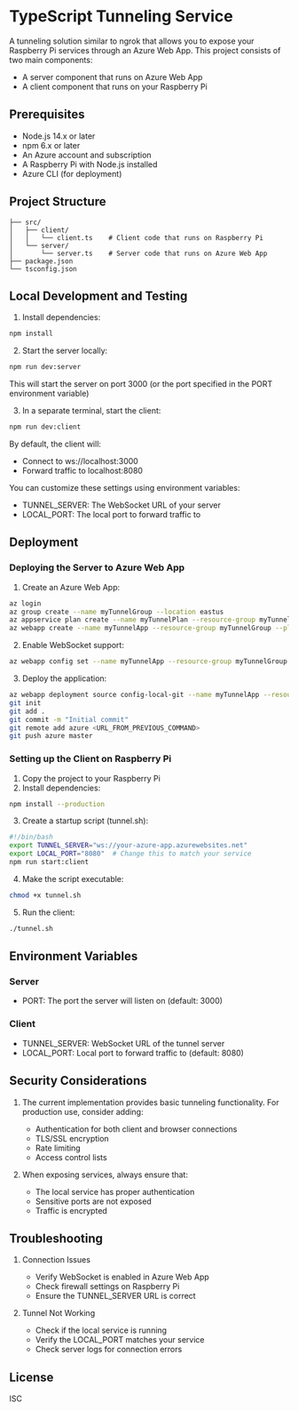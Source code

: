 # TypeScript Tunneling Service

A tunneling solution similar to ngrok that allows you to expose your Raspberry Pi services through an Azure Web App. This project consists of two main components:
- A server component that runs on Azure Web App
- A client component that runs on your Raspberry Pi

## Prerequisites

- Node.js 14.x or later
- npm 6.x or later
- An Azure account and subscription
- A Raspberry Pi with Node.js installed
- Azure CLI (for deployment)

## Project Structure

```
├── src/
│   ├── client/
│   │   └── client.ts    # Client code that runs on Raspberry Pi
│   └── server/
│       └── server.ts    # Server code that runs on Azure Web App
├── package.json
└── tsconfig.json
```

## Local Development and Testing

1. Install dependencies:
```bash
npm install
```

2. Start the server locally:
```bash
npm run dev:server
```
This will start the server on port 3000 (or the port specified in the PORT environment variable)

3. In a separate terminal, start the client:
```bash
npm run dev:client
```

By default, the client will:
- Connect to ws://localhost:3000
- Forward traffic to localhost:8080

You can customize these settings using environment variables:
- TUNNEL_SERVER: The WebSocket URL of your server
- LOCAL_PORT: The local port to forward traffic to

## Deployment

### Deploying the Server to Azure Web App

1. Create an Azure Web App:
```bash
az login
az group create --name myTunnelGroup --location eastus
az appservice plan create --name myTunnelPlan --resource-group myTunnelGroup --sku B1
az webapp create --name myTunnelApp --resource-group myTunnelGroup --plan myTunnelPlan --runtime "node|14-lts"
```

2. Enable WebSocket support:
```bash
az webapp config set --name myTunnelApp --resource-group myTunnelGroup --web-sockets-enabled true
```

3. Deploy the application:
```bash
az webapp deployment source config-local-git --name myTunnelApp --resource-group myTunnelGroup
git init
git add .
git commit -m "Initial commit"
git remote add azure <URL_FROM_PREVIOUS_COMMAND>
git push azure master
```

### Setting up the Client on Raspberry Pi

1. Copy the project to your Raspberry Pi
2. Install dependencies:
```bash
npm install --production
```

3. Create a startup script (tunnel.sh):
```bash
#!/bin/bash
export TUNNEL_SERVER="ws://your-azure-app.azurewebsites.net"
export LOCAL_PORT="8080"  # Change this to match your service
npm run start:client
```

4. Make the script executable:
```bash
chmod +x tunnel.sh
```

5. Run the client:
```bash
./tunnel.sh
```

## Environment Variables

### Server
- PORT: The port the server will listen on (default: 3000)

### Client
- TUNNEL_SERVER: WebSocket URL of the tunnel server
- LOCAL_PORT: Local port to forward traffic to (default: 8080)

## Security Considerations

1. The current implementation provides basic tunneling functionality. For production use, consider adding:
   - Authentication for both client and browser connections
   - TLS/SSL encryption
   - Rate limiting
   - Access control lists

2. When exposing services, always ensure that:
   - The local service has proper authentication
   - Sensitive ports are not exposed
   - Traffic is encrypted

## Troubleshooting

1. Connection Issues
   - Verify WebSocket is enabled in Azure Web App
   - Check firewall settings on Raspberry Pi
   - Ensure the TUNNEL_SERVER URL is correct

2. Tunnel Not Working
   - Check if the local service is running
   - Verify the LOCAL_PORT matches your service
   - Check server logs for connection errors

## License

ISC
